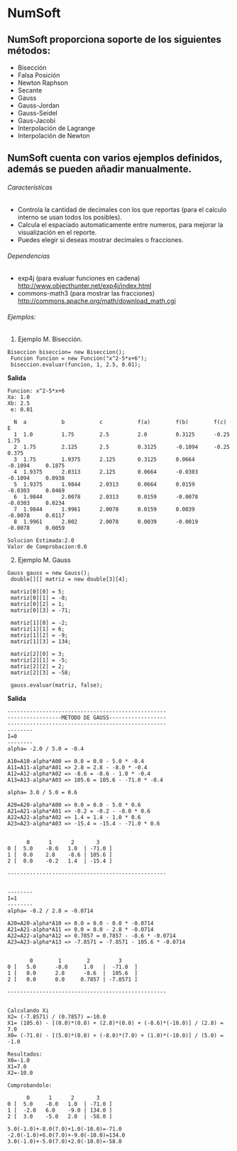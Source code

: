# NumSoft
## NumSoft proporciona soporte de los siguientes métodos:
- Bisección
- Falsa Posición
- Newton Raphson
- Secante
- Gauss
- Gauss-Jordan
- Gauss-Seidel
- Gaus-Jacobi
- Interpolación de Lagrange
- Interpolación de Newton
## NumSoft cuenta con varios ejemplos definidos, además se pueden añadir manualmente.
###### Características
* Controla la cantidad de decimales con los que reportas (para el calculo interno se usan todos los posibles).
* Calcula el espaciado automaticamente entre numeros, para mejorar la visualización en el reporte.
* Puedes elegir si deseas mostrar decimales o fracciones.
###### Dependencias
* exp4j (para evaluar funciones en cadena) http://www.objecthunter.net/exp4j/index.html
* commons-math3 (para mostrar las fracciones) http://commons.apache.org/math/download_math.cgi
###### Ejemplos:
1. Ejemplo M. Bisección.
```
Biseccion biseccion= new Biseccion();
 Funcion funcion = new Funcion("x^2-5*x+6");
 biseccion.evaluar(funcion, 1, 2.5, 0.01);
```
**Salida**
```
Funcion: x^2-5*x+6
Xa: 1.0
Xb: 2.5
 e: 0.01

  N  a           b           c           f(a)        f(b)        f(c)        E           
  1  1.0         1.75        2.5         2.0         0.3125      -0.25       1.75        
  2  1.75        2.125       2.5         0.3125      -0.1094     -0.25       0.375       
  3  1.75        1.9375      2.125       0.3125      0.0664      -0.1094     0.1875      
  4  1.9375      2.0313      2.125       0.0664      -0.0303     -0.1094     0.0938      
  5  1.9375      1.9844      2.0313      0.0664      0.0159      -0.0303     0.0469      
  6  1.9844      2.0078      2.0313      0.0159      -0.0078     -0.0303     0.0234      
  7  1.9844      1.9961      2.0078      0.0159      0.0039      -0.0078     0.0117      
  8  1.9961      2.002       2.0078      0.0039      -0.0019     -0.0078     0.0059      
 
Solucion Estimada:2.0         
Valor de Comprobacion:0.0
```
2. Ejemplo M. Gauss
```
Gauss gauss = new Gauss();
 double[][] matriz = new double[3][4];

 matriz[0][0] = 5;
 matriz[0][1] = -8;
 matriz[0][2] = 1;
 matriz[0][3] = -71;

 matriz[1][0] = -2;
 matriz[1][1] = 6;
 matriz[1][2] = -9;
 matriz[1][3] = 134;

 matriz[2][0] = 3;
 matriz[2][1] = -5;
 matriz[2][2] = 2;
 matriz[2][3] = -58;

 gauss.evaluar(matriz, false);
 ```
 **Salida**
 ```
 --------------------------------------------------
-----------------METODO DE GAUSS------------------
--------------------------------------------------
--------
I=0
--------
alpha= -2.0 / 5.0 = -0.4

A10=A10-alpha*A00 => 0.0 = 0.0 - 5.0 * -0.4
A11=A11-alpha*A01 => 2.8 = 2.8 - -8.0 * -0.4
A12=A12-alpha*A02 => -8.6 = -8.6 - 1.0 * -0.4
A13=A13-alpha*A03 => 105.6 = 105.6 - -71.0 * -0.4

alpha= 3.0 / 5.0 = 0.6

A20=A20-alpha*A00 => 0.0 = 0.0 - 5.0 * 0.6
A21=A21-alpha*A01 => -0.2 = -0.2 - -8.0 * 0.6
A22=A22-alpha*A02 => 1.4 = 1.4 - 1.0 * 0.6
A23=A23-alpha*A03 => -15.4 = -15.4 - -71.0 * 0.6


       0      1      2       3   
 0 [  5.0    -8.0   1.0  | -71.0 ]
 1 [  0.0    2.8    -8.6 | 105.6 ]
 2 [  0.0    -0.2   1.4  | -15.4 ]

--------------------------------------------------


--------
I=1
--------
alpha= -0.2 / 2.8 = -0.0714

A20=A20-alpha*A10 => 0.0 = 0.0 - 0.0 * -0.0714
A21=A21-alpha*A11 => 0.0 = 0.0 - 2.8 * -0.0714
A22=A22-alpha*A12 => 0.7857 = 0.7857 - -8.6 * -0.0714
A23=A23-alpha*A13 => -7.8571 = -7.8571 - 105.6 * -0.0714


        0        1        2         3    
 0 [   5.0      -8.0     1.0   |  -71.0  ]
 1 [   0.0      2.8      -8.6  |  105.6  ]
 2 [   0.0      0.0     0.7857 | -7.8571 ]

--------------------------------------------------


Calculando Xi
X2= (-7.8571) / (0.7857) =-10.0
X1= (105.6) - [(0.0)*(0.0) + (2.8)*(0.0) + (-8.6)*(-10.0)] / (2.8) = 7.0
X0= (-71.0) - [(5.0)*(0.0) + (-8.0)*(7.0) + (1.0)*(-10.0)] / (5.0) = -1.0

Resultados:
X0=-1.0
X1=7.0
X2=-10.0

Comprobandolo:

       0      1      2       3   
 0 [  5.0    -8.0   1.0  | -71.0 ]
 1 [  -2.0   6.0    -9.0 | 134.0 ]
 2 [  3.0    -5.0   2.0  | -58.0 ]

5.0(-1.0)+-8.0(7.0)+1.0(-10.0)=-71.0
-2.0(-1.0)+6.0(7.0)+-9.0(-10.0)=134.0
3.0(-1.0)+-5.0(7.0)+2.0(-10.0)=-58.0
 ```
